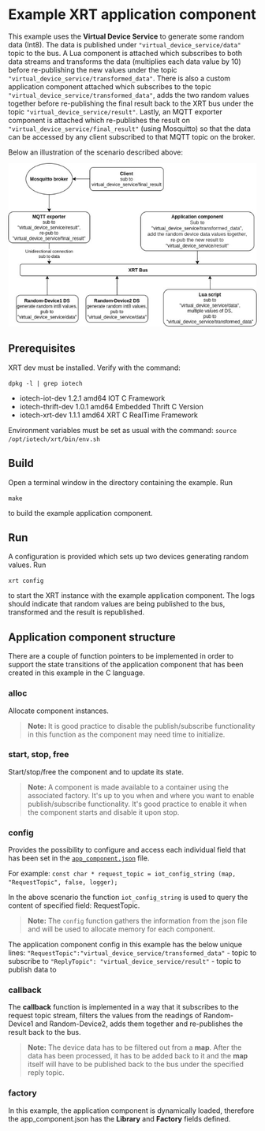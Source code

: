 # Example XRT application component

This example uses the **Virtual Device Service** to generate some random data (Int8). The data is published under `"virtual_device_service/data"` topic to the bus.
A Lua component is attached which subscribes to both data streams and transforms the data (multiplies each data value by 10) before re-publishing the new values under the topic `"virtual_device_service/transformed_data"`. There is also a custom application component attached which subscribes to the topic `"virtual_device_service/transformed_data"`, adds the two random values together before re-publishing the final result back to the XRT bus under the topic `"virtual_device_service/result"`. Lastly, an MQTT exporter component is attached which re-publishes the result on `"virtual_device_service/final_result"` (using Mosquitto) so that the data can be accessed by any client subscribed to that MQTT topic on the broker.

Below an illustration of the scenario described above:

![XRT application component example illustration](XRT_Application_Component_Example.jpg)

## Prerequisites
  XRT dev must be installed. Verify with the command:
  
  `dpkg -l | grep iotech`

  * iotech-iot-dev     1.2.1    amd64    IOT C Framework
  * iotech-thrift-dev  1.0.1    amd64    Embedded Thrift C Version
  * iotech-xrt-dev     1.1.1    amd64    XRT C RealTime Framework

  Environment variables must be set as usual with the command:
  `source /opt/iotech/xrt/bin/env.sh`

## Build
Open a terminal window in the directory containing the example. Run

`make`

to build the example application component.

## Run
A configuration is provided which sets up two devices generating random values. Run

`xrt config`

to start the XRT instance with the example application component.
The logs should indicate that random values are being published to the bus, transformed and the result is republished.

## Application component structure
There are a couple of function pointers to be implemented in order to support the state transitions of the application component that has been created in this example in the C language.

### alloc
Allocate component instances.

> **Note:** It is good practice to disable the publish/subscribe functionality in this function as the component may need time to initialize.

### start, stop, free
Start/stop/free the component and to update its state.

> **Note:** A component is made available to a container using the associated factory. It's up to you when and where you want to enable publish/subscribe functionality. It's good practice to enable it when the component starts and disable it upon stop.

### config
Provides the possibility to configure and access each individual field that has been set in the [`app_component.json`](https://github.com/IOTechSystems/xrt-examples/blob/XRT-633-branch/SimpleXRTComponentExample/config/app_component.json) file.
  
For example:
`const char * request_topic = iot_config_string (map, "RequestTopic", false, logger);`

In the above scenario the function `iot_config_string` is used to query the content of specified field: RequestTopic.

> **Note:** The `config` function gathers the information from the json file and will be used to allocate memory for each component.

The application component config in this example has the below unique lines:
  `"RequestTopic":"virtual_device_service/transformed_data"` - topic to subscribe to
  `"ReplyTopic": "virtual_device_service/result"` - topic to publish data to

### callback
The **callback** function is implemented in a way that it subscribes to the request topic stream, filters the values from the readings of Random-Device1 and Random-Device2, adds them together and re-publishes the result back to the bus.

> **Note:** The device data has to be filtered out from a **map**. After the data has been processed, it has to be added back to it and the **map** itself will have to be published back to the bus under the specified reply topic.

### factory
In this example, the application component is dynamically loaded, therefore the app_component.json has the **Library** and **Factory** fields defined.